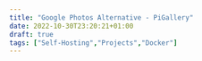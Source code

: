 ```yaml
---
title: "Google Photos Alternative - PiGallery"
date: 2022-10-30T23:20:21+01:00
draft: true
tags: ["Self-Hosting","Projects","Docker"]
---
```




